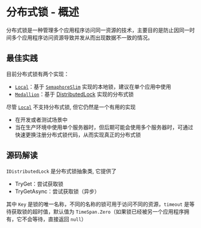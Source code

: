 # 分布式锁 - 概述

分布式锁是一种管理多个应用程序访问同一资源的技术，主要目的是防止因同一时间多个应用程序访问资源导致并发从而出现数据不一致的情况。

## 最佳实践

目前分布式锁有两个实现：

* [`Local`](/framework/building-blocks/distributed-lock/lock-local)：基于 [`SemaphoreSlim`](https://learn.microsoft.com/zh-cn/dotnet/api/system.threading.semaphoreslim) 实现的本地锁，建议在单个应用中使用
* [`Medallion`](/framework/contribs/data/distributed-lock/medallion)：基于 [DistributedLock](https://github.com/madelson/DistributedLock) 实现的分布式锁

尽管 [`Local`](/framework/building-blocks/distributed-lock/lock-local) 不支持分布式锁, 但它仍然是一个有用的实现

* 在开发或者测试场景中
* 当在生产环境中使用单个服务器时，但后期可能会使用多个服务器时，可通过快速更换注册分布式锁代码，从而实现真正的分布式锁

## 源码解读

`IDistributedLock` 是分布式锁抽象类, 它提供了

* TryGet：尝试获取锁
* TryGetAsync：尝试获取锁（异步）

其中 `Key` 是锁的唯一名称，不同的名称的锁可用于访问不同的资源，`timeout` 是等待获取锁的超时值，默认值为 `TimeSpan.Zero`（如果锁已经被另一个应用程序拥有，它不会等待，直接返回 `null`）